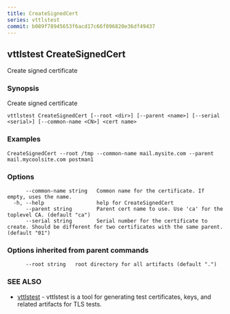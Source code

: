 ```yaml
---
title: CreateSignedCert
series: vttlstest
commit: b089f78945653f6acd17c66f896820e36df49437
---
```

## vttlstest CreateSignedCert

Create signed certificate

### Synopsis

Create signed certificate

```
vttlstest CreateSignedCert [--root <dir>] [--parent <name>] [--serial <serial>] [--common-name <CN>] <cert name>
```

### Examples

```
CreateSignedCert --root /tmp --common-name mail.mysite.com --parent mail.mycoolsite.com postman1
```

### Options

```
      --common-name string   Common name for the certificate. If empty, uses the name.
  -h, --help                 help for CreateSignedCert
      --parent string        Parent cert name to use. Use 'ca' for the toplevel CA. (default "ca")
      --serial string        Serial number for the certificate to create. Should be different for two certificates with the same parent. (default "01")
```

### Options inherited from parent commands

```
      --root string   root directory for all artifacts (default ".")
```

### SEE ALSO

* [vttlstest](../)	 - vttlstest is a tool for generating test certificates, keys, and related artifacts for TLS tests.

